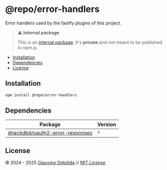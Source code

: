 # @repo/error-handlers

Error handlers used by the fastify plugins of this project.

> ⚠️ **Internal package**
>
> This is an [internal package](https://turbo.build/repo/docs/core-concepts/internal-packages). It's **private** and not meant to be published to npm.js.

- [Installation](#installation)
- [Dependencies](#dependencies)
- [License](#license)

## Installation

```sh
npm install @repo/error-handlers
```

## Dependencies

| Package | Version |
|---|---|
| [@jackdbd/oauth2-error-responses](https://www.npmjs.com/package/@jackdbd/oauth2-error-responses) | `*` |

## License

&copy; 2024 - 2025 [Giacomo Debidda](https://www.giacomodebidda.com/) // [MIT License](https://spdx.org/licenses/MIT.html)

